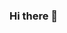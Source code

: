 ### Hi there 👋

<!--
**Manuel-89/Manuel-89** is a ✨ _special_ ✨ repository because its `README.md` (this file) appears on your GitHub profile.

Here are some ideas to get you started:

- 🔭 I’m currently working on ...
- 🌱 I’m currently learning  ...
- 👯 I’m looking to collaborate on ...
- 🤔 I’m looking for help with Javsscript.
- 💬 Ask me about ...
- 📫 How to reach me: akuti.emanuel@gmail.com
- 😄 Pronouns: ...
- ⚡ Fun fact: ...
-->
